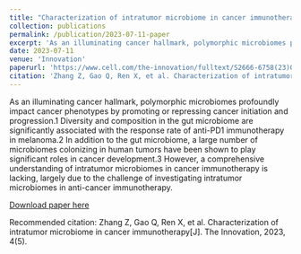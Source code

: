```yaml
---
title: "Characterization of intratumor microbiome in cancer immunotherapy"
collection: publications
permalink: /publication/2023-07-11-paper
excerpt: 'As an illuminating cancer hallmark, polymorphic microbiomes profoundly impact cancer phenotypes by promoting or repressing cancer initiation and progression.1 Diversity and composition in the gut microbiome are significantly associated with the response rate of anti-PD1 immunotherapy in melanoma.2 In addition to the gut microbiome, a large number of microbiomes colonizing in human tumors have been shown to play significant roles in cancer development.3 However, a comprehensive understanding of intratumor microbiomes in cancer immunotherapy is lacking, largely due to the challenge of investigating intratumor microbiomes in anti-cancer immunotherapy.'
date: 2023-07-11
venue: 'Innovation'
paperurl: 'https://www.cell.com/the-innovation/fulltext/S2666-6758(23)00110-8'
citation: 'Zhang Z, Gao Q, Ren X, et al. Characterization of intratumor microbiome in cancer immunotherapy[J]. The Innovation, 2023, 4(5).'
---
```

As an illuminating cancer hallmark, polymorphic microbiomes profoundly impact cancer phenotypes by promoting or repressing cancer initiation and progression.1 Diversity and composition in the gut microbiome are significantly associated with the response rate of anti-PD1 immunotherapy in melanoma.2 In addition to the gut microbiome, a large number of microbiomes colonizing in human tumors have been shown to play significant roles in cancer development.3 However, a comprehensive understanding of intratumor microbiomes in cancer immunotherapy is lacking, largely due to the challenge of investigating intratumor microbiomes in anti-cancer immunotherapy.

[Download paper here](https://www.cell.com/action/showPdf?pii=S2666-6758%2823%2900110-8)

Recommended citation: Zhang Z, Gao Q, Ren X, et al. Characterization of intratumor microbiome in cancer immunotherapy[J]. The Innovation, 2023, 4(5).
